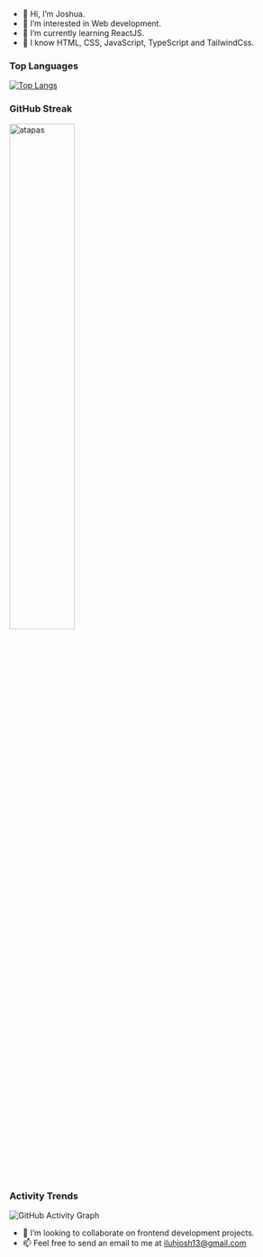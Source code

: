 - 👋 Hi, I’m Joshua.
- 👀 I’m interested in Web development.
- 🌱 I’m currently learning ReactJS.
- 🧠 I know HTML, CSS, JavaScript, TypeScript and TailwindCss.

### Top Languages

[![Top Langs](https://github-readme-stats.vercel.app/api/top-langs/?username=kxng0109&layout=compact)](https://github.com/anuraghazra/github-readme-stats)

### GitHub Streak

<img width="48%" src="https://github-readme-streak-stats.herokuapp.com/?user=kxng0109&theme=highcontrast&hide_border=true" alt="atapas" />

### Activity Trends

![GitHub Activity Graph](https://activity-graph.herokuapp.com/graph?username=kxng0109&theme=dracula&hide_border=true)

- 💞️ I’m looking to collaborate on frontend development projects.
- 📫 Feel free to send an email to me at iluhjosh13@gmail.com
